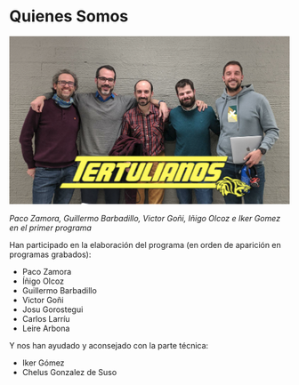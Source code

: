 # Quienes Somos

![primer_podcast](res/primer_podcast.png)

_Paco Zamora, Guillermo Barbadillo, Victor Goñi, Iñigo Olcoz e Iker Gomez en el primer programa_

Han participado en la elaboración del programa (en orden de aparición en programas grabados):

- Paco Zamora
- Íñigo Olcoz
- Guillermo Barbadillo
- Victor Goñi
- Josu Gorostegui
- Carlos Larríu
- Leire Arbona

Y nos han ayudado y aconsejado con la parte técnica:

- Iker Gómez
- Chelus Gonzalez de Suso
